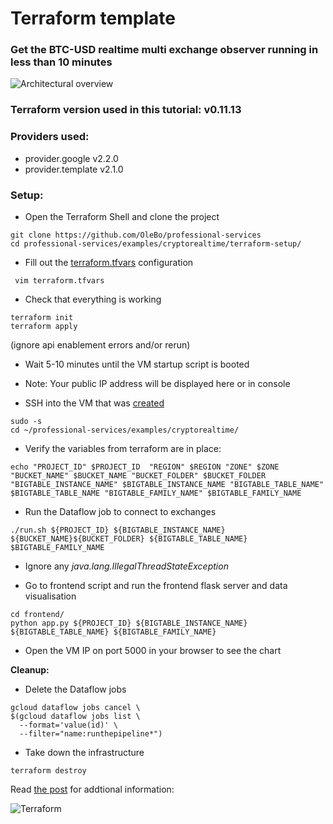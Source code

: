# Terraform template

### Get the BTC-USD realtime multi exchange observer running  in less than 10 minutes

![Architectural overview](crypto.gif)


### Terraform version used in this tutorial: v0.11.13

### Providers used:
- provider.google v2.2.0
- provider.template v2.1.0

### Setup:
- Open the Terraform Shell and clone the project
```console 
git clone https://github.com/OleBo/professional-services
cd professional-services/examples/cryptorealtime/terraform-setup/
```

- Fill out the [terraform.tfvars](terraform-setup/terraform.tfvars) configuration
```console 
 vim terraform.tfvars 
 ```

- Check that everything is working 
```console 
terraform init
terraform apply 
```
(ignore api enablement errors and/or rerun)

- Wait 5-10 minutes until the VM startup script is booted 
- Note: Your public IP address will be displayed here or in console 

- SSH into the VM that was [created](https://console.cloud.google.com/compute/instances)
```console 
sudo -s 
cd ~/professional-services/examples/cryptorealtime/
```


- Verify the variables from terraform are in place:
```console 
echo "PROJECT_ID" $PROJECT_ID  "REGION" $REGION "ZONE" $ZONE "BUCKET_NAME" $BUCKET_NAME "BUCKET_FOLDER" $BUCKET_FOLDER "BIGTABLE_INSTANCE_NAME" $BIGTABLE_INSTANCE_NAME "BIGTABLE_TABLE_NAME" $BIGTABLE_TABLE_NAME "BIGTABLE_FAMILY_NAME" $BIGTABLE_FAMILY_NAME 
```

- Run the Dataflow job to connect to exchanges
```console 
./run.sh ${PROJECT_ID} ${BIGTABLE_INSTANCE_NAME} ${BUCKET_NAME}${BUCKET_FOLDER} ${BIGTABLE_TABLE_NAME} $BIGTABLE_FAMILY_NAME
``` 
- Ignore any *java.lang.IllegalThreadStateException*


- Go to frontend script and run the frontend flask server and data visualisation
```console 
cd frontend/
python app.py ${PROJECT_ID} ${BIGTABLE_INSTANCE_NAME} ${BIGTABLE_TABLE_NAME} ${BIGTABLE_FAMILY_NAME}
```

- Open the VM IP on port 5000 in your browser to see the chart 


**Cleanup:**
- Delete the Dataflow jobs
```console 
gcloud dataflow jobs cancel \
$(gcloud dataflow jobs list \
  --format='value(id)' \
  --filter="name:runthepipeline*")
``` 

- Take down the infrastructure 
```console 
terraform destroy
```

Read [the post](https://medium.com/p/bigtable-beam-dataflow-cryptocurrencies-gcp-terraform-java-maven-4e7873811e86/edit) for addtional information:


![Terraform](https://media.giphy.com/media/sDjIG2QtbXKta/giphy.gif)
